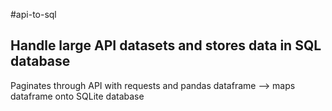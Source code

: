 #api-to-sql
<h2>Handle large API datasets and stores data in SQL database</h2>
<p>Paginates through API with requests and pandas dataframe --> maps dataframe onto SQLite database</p>